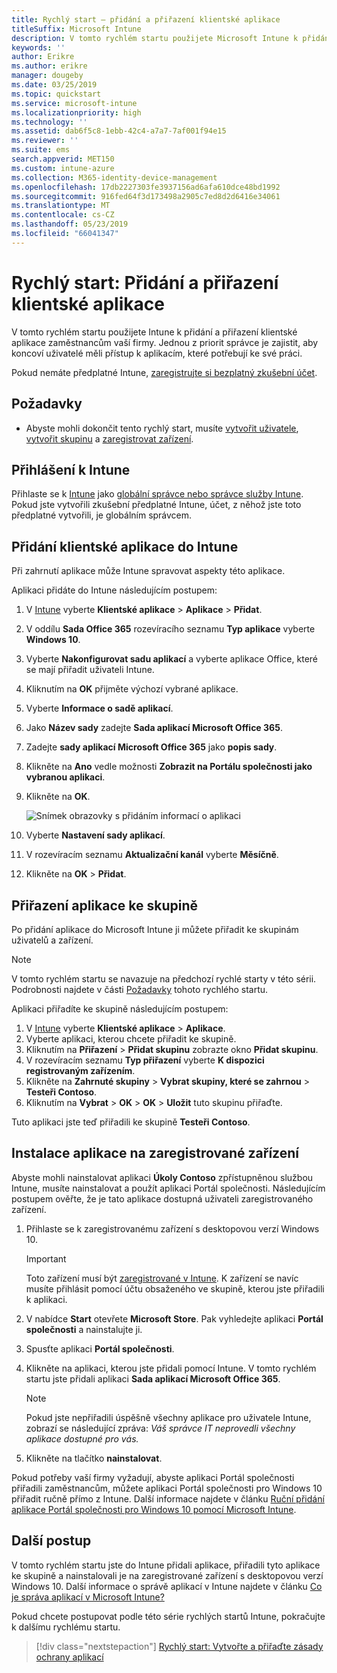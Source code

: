 ```yaml
---
title: Rychlý start – přidání a přiřazení klientské aplikace
titleSuffix: Microsoft Intune
description: V tomto rychlém startu použijete Microsoft Intune k přidání a přiřazení klientské aplikace.
keywords: ''
author: Erikre
ms.author: erikre
manager: dougeby
ms.date: 03/25/2019
ms.topic: quickstart
ms.service: microsoft-intune
ms.localizationpriority: high
ms.technology: ''
ms.assetid: dab6f5c8-1ebb-42c4-a7a7-7af001f94e15
ms.reviewer: ''
ms.suite: ems
search.appverid: MET150
ms.custom: intune-azure
ms.collection: M365-identity-device-management
ms.openlocfilehash: 17db2227303fe3937156ad6afa610dce48bd1992
ms.sourcegitcommit: 916fed64f3d173498a2905c7ed8d2d6416e34061
ms.translationtype: MT
ms.contentlocale: cs-CZ
ms.lasthandoff: 05/23/2019
ms.locfileid: "66041347"
---
```

# <a name="quickstart-add-and-assign-a-client-app"></a>Rychlý start: Přidání a přiřazení klientské aplikace

V tomto rychlém startu použijete Intune k přidání a přiřazení klientské aplikace zaměstnancům vaší firmy. Jednou z priorit správce je zajistit, aby koncoví uživatelé měli přístup k aplikacím, které potřebují ke své práci. 

Pokud nemáte předplatné Intune, [zaregistrujte si bezplatný zkušební účet](free-trial-sign-up.md).

## <a name="prerequisites"></a>Požadavky

- Abyste mohli dokončit tento rychlý start, musíte [vytvořit uživatele](quickstart-create-user.md), [vytvořit skupinu](quickstart-create-group.md) a [zaregistrovat zařízení](quickstart-setup-auto-enrollment.md).

## <a name="sign-in-to-intune"></a>Přihlášení k Intune

Přihlaste se k [Intune](https://aka.ms/intuneportal) jako [globální správce nebo správce služby Intune](users-add.md#types-of-administrators). Pokud jste vytvořili zkušební předplatné Intune, účet, z něhož jste toto předplatné vytvořili, je globálním správcem.

## <a name="add-the-client-app-to-intune"></a>Přidání klientské aplikace do Intune

Při zahrnutí aplikace může Intune spravovat aspekty této aplikace. 

Aplikaci přidáte do Intune následujícím postupem:

1. V [Intune](https://aka.ms/intuneportal) vyberte **Klientské aplikace** > **Aplikace** > **Přidat**. 
2. V oddílu **Sada Office 365** rozevíracího seznamu **Typ aplikace** vyberte **Windows 10**.
3. Vyberte **Nakonfigurovat sadu aplikací** a vyberte aplikace Office, které se mají přiřadit uživateli Intune.
4. Kliknutím na **OK** přijměte výchozí vybrané aplikace.
5. Vyberte **Informace o sadě aplikací**.
6. Jako **Název sady** zadejte **Sada aplikací Microsoft Office 365**.
7. Zadejte **sady aplikací Microsoft Office 365** jako **popis sady**.
8. Klikněte na **Ano** vedle možnosti **Zobrazit na Portálu společnosti jako vybranou aplikaci**.
9. Klikněte na **OK**.

    ![Snímek obrazovky s přidáním informací o aplikaci](media/quickstart-add-assign-app/quickstart-add-assign-app-01.png)

8. Vyberte **Nastavení sady aplikací**.
9. V rozevíracím seznamu **Aktualizační kanál** vyberte **Měsíčně**.
10. Klikněte na **OK** > **Přidat**.

## <a name="assign-the-app-to-a-group"></a>Přiřazení aplikace ke skupině

Po přidání aplikace do Microsoft Intune ji můžete přiřadit ke skupinám uživatelů a zařízení.

> [!NOTE]
> V tomto rychlém startu se navazuje na předchozí rychlé starty v této sérii. Podrobnosti najdete v části [Požadavky](quickstart-add-assign-app.md#prerequisites) tohoto rychlého startu.

Aplikaci přiřadíte ke skupině následujícím postupem:
1. V [Intune](https://aka.ms/intuneportal) vyberte **Klientské aplikace** > **Aplikace**. 
2. Vyberte aplikaci, kterou chcete přiřadit ke skupině.   
3. Kliknutím na **Přiřazení** > **Přidat skupinu** zobrazte okno **Přidat skupinu**.
4. V rozevíracím seznamu **Typ přiřazení** vyberte **K dispozici registrovaným zařízením**. 
5. Klikněte na **Zahrnuté skupiny** > **Vybrat skupiny, které se zahrnou** > **Testeři Contoso**.
6. Kliknutím na **Vybrat** > **OK** > **OK** > **Uložit** tuto skupinu přiřaďte.

Tuto aplikaci jste teď přiřadili ke skupině **Testeři Contoso**.

## <a name="install-the-app-on-the-enrolled-device"></a>Instalace aplikace na zaregistrované zařízení

Abyste mohli nainstalovat aplikaci **Úkoly Contoso** zpřístupněnou službou Intune, musíte nainstalovat a použít aplikaci Portál společnosti. Následujícím postupem ověřte, že je tato aplikace dostupná uživateli zaregistrovaného zařízení.

1. Přihlaste se k zaregistrovanému zařízení s desktopovou verzí Windows 10.

    > [!IMPORTANT]
    > Toto zařízení musí být [zaregistrované v Intune](quickstart-enroll-windows-device.md). K zařízení se navíc musíte přihlásit pomocí účtu obsaženého ve skupině, kterou jste přiřadili k aplikaci.

2. V nabídce **Start** otevřete **Microsoft Store**. Pak vyhledejte aplikaci **Portál společnosti** a nainstalujte ji.
3. Spusťte aplikaci **Portál společnosti**.
4. Klikněte na aplikaci, kterou jste přidali pomocí Intune. V tomto rychlém startu jste přidali aplikaci **Sada aplikací Microsoft Office 365**.

    > [!NOTE]
    > Pokud jste nepřiřadili úspěšně všechny aplikace pro uživatele Intune, zobrazí se následující zpráva: *Váš správce IT neprovedli všechny aplikace dostupné pro vás.*

5. Klikněte na tlačítko **nainstalovat**.

Pokud potřeby vaší firmy vyžadují, abyste aplikaci Portál společnosti přiřadili zaměstnancům, můžete aplikaci Portál společnosti pro Windows 10 přiřadit ručně přímo z Intune. Další informace najdete v článku [Ruční přidání aplikace Portál společnosti pro Windows 10 pomocí Microsoft Intune](store-apps-company-portal-app.md).

## <a name="next-steps"></a>Další postup

V tomto rychlém startu jste do Intune přidali aplikace, přiřadili tyto aplikace ke skupině a nainstalovali je na zaregistrované zařízení s desktopovou verzí Windows 10. Další informace o správě aplikací v Intune najdete v článku [Co je správa aplikací v Microsoft Intune?](app-management.md)

Pokud chcete postupovat podle této série rychlých startů Intune, pokračujte k dalšímu rychlému startu.

> [!div class="nextstepaction"]
> [Rychlý start: Vytvořte a přiřaďte zásady ochrany aplikací](quickstart-create-assign-app-policy.md)
